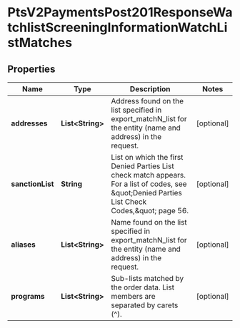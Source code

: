 
# PtsV2PaymentsPost201ResponseWatchlistScreeningInformationWatchListMatches

## Properties
Name | Type | Description | Notes
------------ | ------------- | ------------- | -------------
**addresses** | **List&lt;String&gt;** | Address found on the list specified in export_matchN_list for the entity (name and address) in the request.  |  [optional]
**sanctionList** | **String** | List on which the first Denied Parties List check match appears. For a list of codes, see \&quot;Denied Parties List Check Codes,\&quot; page 56.  |  [optional]
**aliases** | **List&lt;String&gt;** | Name found on the list specified in export_matchN_list for the entity (name and address) in the request.  |  [optional]
**programs** | **List&lt;String&gt;** | Sub-lists matched by the order data. List members are separated by carets (^). |  [optional]



